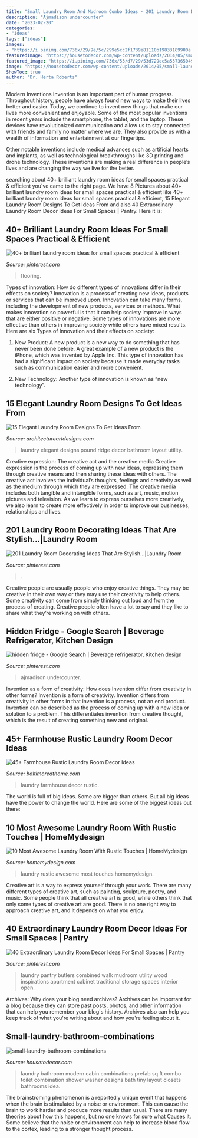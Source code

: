 ```yaml
---
title: "Small Laundry Room And Mudroom Combo Ideas ~ 201 Laundry Room Decorating Ideas That Are Stylish…|laundry Room"
description: "Ajmadison undercounter"
date: "2023-02-20"
categories:
- "ideas"
tags: ["ideas"]
images:
- "https://i.pinimg.com/736x/29/9e/5c/299e5cc2f1739e81110b19833189900e.jpg"
featuredImage: "https://housetodecor.com/wp-content/uploads/2014/05/small-laundry-bathroom-combinations.jpg"
featured_image: "https://i.pinimg.com/736x/53/d7/29/53d729ec5a5373650497a97949e9d18d.jpg"
image: "https://housetodecor.com/wp-content/uploads/2014/05/small-laundry-bathroom-combinations.jpg"
ShowToc: true
author: "Dr. Herta Roberts"
---
```



Modern Inventions
Invention is an important part of human progress. Throughout history, people have always found new ways to make their lives better and easier. Today, we continue to invent new things that make our lives more convenient and enjoyable.
Some of the most popular inventions in recent years include the smartphone, the tablet, and the laptop. These devices have revolutionized communication and allow us to stay connected with friends and family no matter where we are. They also provide us with a wealth of information and entertainment at our fingertips.

Other notable inventions include medical advances such as artificial hearts and implants, as well as technological breakthroughs like 3D printing and drone technology. These inventions are making a real difference in people’s lives and are changing the way we live for the better.

	

		
searching about 40+ brilliant laundry room ideas for small spaces practical &amp; efficient you've came to the right page. We have 8 Pictures about 40+ brilliant laundry room ideas for small spaces practical &amp; efficient like 40+ brilliant laundry room ideas for small spaces practical &amp; efficient, 15 Elegant Laundry Room Designs To Get Ideas From and also 40 Extraordinary Laundry Room Decor Ideas For Small Spaces | Pantry. Here it is:
		
    
## 40+ Brilliant Laundry Room Ideas For Small Spaces Practical &amp; Efficient

<img loading=lazy src="https://i.pinimg.com/736x/29/9e/5c/299e5cc2f1739e81110b19833189900e.jpg" onerror="this.onerror=null;this.src='https://tse3.mm.bing.net/th?id=OIP.bJXLRJ3nU6hzKnvosBGqUgHaLF&amp;pid=15.1';" alt="40+ brilliant laundry room ideas for small spaces practical &amp; efficient">

_Source: pinterest.com_

>flooring. 

	

Types of innovation: How do different types of innovations differ in their effects on society?
Innovation is a process of creating new ideas, products or services that can be improved upon. Innovation can take many forms, including the development of new products, services or methods. What makes innovation so powerful is that it can help society improve in ways that are either positive or negative. Some types of innovations are more effective than others in improving society while others have mixed results. Here are six Types of Innovation and their effects on society: 
1) New Product: A new product is a new way to do something that has never been done before. A great example of a new product is the iPhone, which was invented by Apple Inc. This type of innovation has had a significant impact on society because it made everyday tasks such as communication easier and more convenient. 

2) New Technology: Another type of innovation is known as “new technology”.

    
## 15 Elegant Laundry Room Designs To Get Ideas From

<img loading=lazy src="http://www.architectureartdesigns.com/wp-content/uploads/2014/11/15-Elegant-Laundry-Room-Designs-To-Get-Ideas-From-9-630x945.jpg" onerror="this.onerror=null;this.src='https://tse3.mm.bing.net/th?id=OIP.J5v5xdb3EiPzpse4GbQK6QHaLH&amp;pid=15.1';" alt="15 Elegant Laundry Room Designs To Get Ideas From">

_Source: architectureartdesigns.com_

>laundry elegant designs pound ridge decor bathroom layout utility. 

	

Creative expression: The creative act and the creative media
Creative expression is the process of coming up with new ideas, expressing them through creative means and then sharing these ideas with others. The creative act involves the individual’s thoughts, feelings and creativity as well as the medium through which they are expressed. The creative media includes both tangible and intangible forms, such as art, music, motion pictures and television. As we learn to express ourselves more creatively, we also learn to create more effectively in order to improve our businesses, relationships and lives.

    
## 201 Laundry Room Decorating Ideas That Are Stylish…|Laundry Room

<img loading=lazy src="https://i.pinimg.com/736x/0b/15/24/0b1524bce5bb386b74bf958a0ccbe7f6.jpg" onerror="this.onerror=null;this.src='https://tse3.mm.bing.net/th?id=OIP.-d-4fI54cwajTkTKEBtp2QHaLH&amp;pid=15.1';" alt="201 Laundry Room Decorating Ideas That Are Stylish…|Laundry Room">

_Source: pinterest.com_

>. 

	

Creative people are usually people who enjoy creative things. They may be creative in their own way or they may use their creativity to help others. Some creativity can come from simply thinking out loud and from the process of creating. Creative people often have a lot to say and they like to share what they’re working on with others.

    
## Hidden Fridge - Google Search | Beverage Refrigerator, Kitchen Design

<img loading=lazy src="https://i.pinimg.com/736x/f6/c8/2c/f6c82cb210a611c51414d2bb4b840daa.jpg" onerror="this.onerror=null;this.src='https://tse1.mm.bing.net/th?id=OIP.3ZSyos1tUeKdhtfiF2SjyAHaJ5&amp;pid=15.1';" alt="hidden fridge - Google Search | Beverage refrigerator, Kitchen design">

_Source: pinterest.com_

>ajmadison undercounter. 

	

Invention as a form of creativity: How does Invention differ from creativity in other forms?
Invention is a form of creativity. Invention differs from creativity in other forms in that invention is a process, not an end product. Invention can be described as the process of coming up with a new idea or solution to a problem. This differentiates invention from creative thought, which is the result of creating something new and original.

    
## 45+ Farmhouse Rustic Laundry Room Decor Ideas

<img loading=lazy src="http://www.baltimoreathome.com/wp-content/uploads/2018/04/Farmhouse-Rustic-Laundry-Room-Decor-Ideas-33.jpg" onerror="this.onerror=null;this.src='https://tse3.mm.bing.net/th?id=OIP.8tgz_Ar4OY8-NAvwE3tfdAHaLH&amp;pid=15.1';" alt="45+ Farmhouse Rustic Laundry Room Decor Ideas">

_Source: baltimoreathome.com_

>laundry farmhouse decor rustic. 

	

The world is full of big ideas. Some are bigger than others. But all big ideas have the power to change the world. Here are some of the biggest ideas out there:

    
## 10 Most Awesome Laundry Room With Rustic Touches | HomeMydesign

<img loading=lazy src="http://homemydesign.com/wp-content/uploads/2016/10/rustic-laundry-room-furniture.jpg" onerror="this.onerror=null;this.src='https://tse2.mm.bing.net/th?id=OIP.SxuEKxPMyoc98mz6nW_1lAHaLQ&amp;pid=15.1';" alt="10 Most Awesome Laundry Room With Rustic Touches | HomeMydesign">

_Source: homemydesign.com_

>laundry rustic awesome most touches homemydesign. 

	

Creative art is a way to express yourself through your work. There are many different types of creative art, such as painting, sculpture, poetry, and music. Some people think that all creative art is good, while others think that only some types of creative art are good. There is no one right way to approach creative art, and it depends on what you enjoy.

    
## 40 Extraordinary Laundry Room Decor Ideas For Small Spaces | Pantry

<img loading=lazy src="https://i.pinimg.com/736x/53/d7/29/53d729ec5a5373650497a97949e9d18d.jpg" onerror="this.onerror=null;this.src='https://tse2.mm.bing.net/th?id=OIP.eO3V-7GIZwYXRC6_DWr_gwHaLH&amp;pid=15.1';" alt="40 Extraordinary Laundry Room Decor Ideas For Small Spaces | Pantry">

_Source: pinterest.com_

>laundry pantry butlers combined walk mudroom utility wood inspirations apartment cabinet traditional storage spaces interior open. 

	

Archives: Why does your blog need archives?
Archives can be important for a blog because they can store past posts, photos, and other information that can help you remember your blog's history. Archives also can help you keep track of what you're writing about and how you're feeling about it.

    
## Small-laundry-bathroom-combinations

<img loading=lazy src="https://housetodecor.com/wp-content/uploads/2014/05/small-laundry-bathroom-combinations.jpg" onerror="this.onerror=null;this.src='https://tse3.mm.bing.net/th?id=OIP.kiewHLAP5Gk_b6v7l_YhxQHaJ4&amp;pid=15.1';" alt="small-laundry-bathroom-combinations">

_Source: housetodecor.com_

>laundry bathroom modern cabin combinations prefab sq ft combo toilet combination shower washer designs bath tiny layout closets bathrooms idea. 

	

The brainstroming phenomenon is a reportedly unique event that happens when the brain is stimulated by a noise or environment. This can cause the brain to work harder and produce more results than usual. There are many theories about how this happens, but no one knows for sure what Causes it. Some believe that the noise or environment can help to increase blood flow to the cortex, leading to a stronger thought process.

